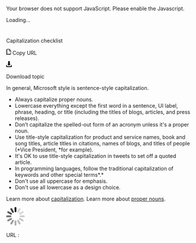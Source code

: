 Your browser does not support JavaScript. Please enable the Javascript.

Loading...

# 

Capitalization checklist

![Copy URL](capitalization-checklist_files/Copy.png)
Copy URL

![Download](capitalization-checklist_files/Download.png)

Download topic

In general, Microsoft style is sentence-style capitalization. 

  - Always capitalize proper nouns. 
  - Lowercase everything except the first word in a sentence, UI label, phrase, heading, or title (including the titles of blogs, articles, and press releases). 
  - Don’t capitalize the spelled-out form of an acronym unless it's a proper noun.
  - Use
    title-style capitalization for product and service names, book and song
    titles, article titles in citations, names of blogs, and titles of
    people (*Vice President, *for example). 
  - It's OK to use title-style capitalization in tweets to set off a quoted article. 
  - In programming languages, follow the traditional capitalization of keywords and other special terms*.*
  - Don't use all uppercase for emphasis. 
  - Don't use all lowercase as a design choice. 

Learn more about [capitalization](https://worldready.cloudapp.net/Styleguide/Read?id=2700&topicid=33685).
Learn more about [proper nouns](https://worldready.cloudapp.net/Styleguide/Read?id=2700&topicid=25525).

![In progress](capitalization-checklist_files/activity-large.gif)

URL :
